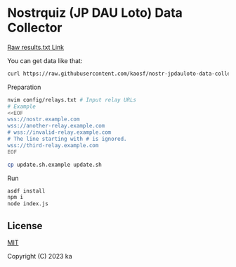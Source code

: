 # Nostrquiz (JP DAU Loto) Data Collector

[Raw results.txt Link](https://raw.githubusercontent.com/kaosf/nostr-jpdauloto-data-collector/main/results.txt)

You can get data like that:

```sh
curl https://raw.githubusercontent.com/kaosf/nostr-jpdauloto-data-collector/main/results.txt
```

Preparation

```sh
nvim config/relays.txt # Input relay URLs
# Example
<<EOF
wss://nostr.example.com
wss://another-relay.example.com
# wss://invalid-relay.example.com
# The line starting with # is ignored.
wss://third-relay.example.com
EOF

cp update.sh.example update.sh
```

Run

```sh
asdf install
npm i
node index.js
```

## License

[MIT](http://opensource.org/licenses/MIT)

Copyright (C) 2023 ka
